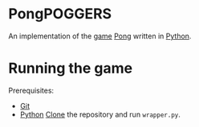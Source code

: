# PongPOGGERS
An implementation of the [game](https://en.wikipedia.org/wiki/Video_game) [Pong](https://en.wikipedia.org/wiki/Pong) written in [Python](https://www.python.org/).

# Running the game
Prerequisites:
 - [Git](https://git-scm.com/)
 - [Python](https://www.python.org/)
[Clone](https://git-scm.com/docs/git-clone) the repository and run `wrapper.py`.
